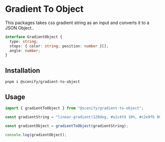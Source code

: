 # Gradient To Object

This packages takes css gradient string as an input and converts it to a JSON Object..

```ts
interface GradientObject {
  type: string;
  stops: { color: string; position: number }[];
  angle: number;
}
```

## Installation

```
pnpm i @scenify/gradient-to-object
```

## Usage

```ts
import { gradientToObject } from "@scenify/gradient-to-object";

const gradientString = "linear-gradient(120deg, #a1c4fd 10%, #c2e9fb 80%)";

const gradientObject = gradientToObject(gradientString);

console.log(gradientObject);
```
